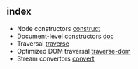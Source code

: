 <a name="module_index"></a>

## index

* Node constructors [construct](./construct.md)
* Document-level constructors [doc](./doc.md)
* Traversal [traverse](./traverse.md)
* Optimized DOM traversal [traverse-dom](./traverse-dom.md)
* Stream convertors [convert](./convert.md) 

